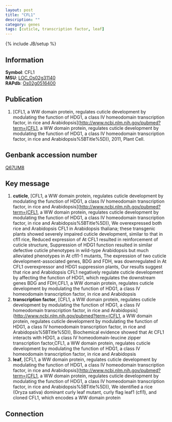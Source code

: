 ```yaml
---
layout: post
title: "CFL1"
description: ""
category: genes
tags: [cuticle, transcription factor, leaf]
---
```

{% include JB/setup %}

## Information
__Symbol__: CFL1  
__MSU__: [LOC_Os02g31140](http://rice.plantbiology.msu.edu/cgi-bin/ORF_infopage.cgi?orf=LOC_Os02g31140)  
__RAPdb__: [Os02g0516400](http://rapdb.dna.affrc.go.jp/viewer/gbrowse_details/irgsp1?name=Os02g0516400)  

## Publication
1. [CFL1, a WW domain protein, regulates cuticle development by modulating the function of HDG1, a class IV homeodomain transcription factor, in rice and Arabidopsis](http://www.ncbi.nlm.nih.gov/pubmed?term=(CFL1, a WW domain protein, regulates cuticle development by modulating the function of HDG1, a class IV homeodomain transcription factor, in rice and Arabidopsis%5BTitle%5D)), 2011, Plant Cell.

## Genbank accession number
[Q67UM8](http://www.ncbi.nlm.nih.gov/nuccore/Q67UM8)

## Key message
1. __cuticle__, [CFL1, a WW domain protein, regulates cuticle development by modulating the function of HDG1, a class IV homeodomain transcription factor, in rice and Arabidopsis](http://www.ncbi.nlm.nih.gov/pubmed?term=(CFL1, a WW domain protein, regulates cuticle development by modulating the function of HDG1, a class IV homeodomain transcription factor, in rice and Arabidopsis%5BTitle%5D)),  We overexpressed both rice and Arabidopsis CFL1 in Arabidopsis thaliana; these transgenic plants showed severely impaired cuticle development, similar to that in cfl1 rice, Reduced expression of At CFL1 resulted in reinforcement of cuticle structure, Suppression of HDG1 function resulted in similar defective cuticle phenotypes in wild-type Arabidopsis but much alleviated phenotypes in At cfl1-1 mutants, The expression of two cuticle development-associated genes, BDG and FDH, was downregulated in At CFL1 overexpressor and HDG1 suppression plants, Our results suggest that rice and Arabidopsis CFL1 negatively regulate cuticle development by affecting the function of HDG1, which regulates the downstream genes BDG and FDH,CFL1, a WW domain protein, regulates cuticle development by modulating the function of HDG1, a class IV homeodomain transcription factor, in rice and Arabidopsis
2. __transcription factor__, [CFL1, a WW domain protein, regulates cuticle development by modulating the function of HDG1, a class IV homeodomain transcription factor, in rice and Arabidopsis](http://www.ncbi.nlm.nih.gov/pubmed?term=(CFL1, a WW domain protein, regulates cuticle development by modulating the function of HDG1, a class IV homeodomain transcription factor, in rice and Arabidopsis%5BTitle%5D)),  Biochemical evidence showed that At CFL1 interacts with HDG1, a class IV homeodomain-leucine zipper transcription factor,CFL1, a WW domain protein, regulates cuticle development by modulating the function of HDG1, a class IV homeodomain transcription factor, in rice and Arabidopsis
3. __leaf__, [CFL1, a WW domain protein, regulates cuticle development by modulating the function of HDG1, a class IV homeodomain transcription factor, in rice and Arabidopsis](http://www.ncbi.nlm.nih.gov/pubmed?term=(CFL1, a WW domain protein, regulates cuticle development by modulating the function of HDG1, a class IV homeodomain transcription factor, in rice and Arabidopsis%5BTitle%5D)),  We identified a rice (Oryza sativa) dominant curly leaf mutant, curly flag leaf1 (cfl1), and cloned CFL1, which encodes a WW domain protein

## Connection


